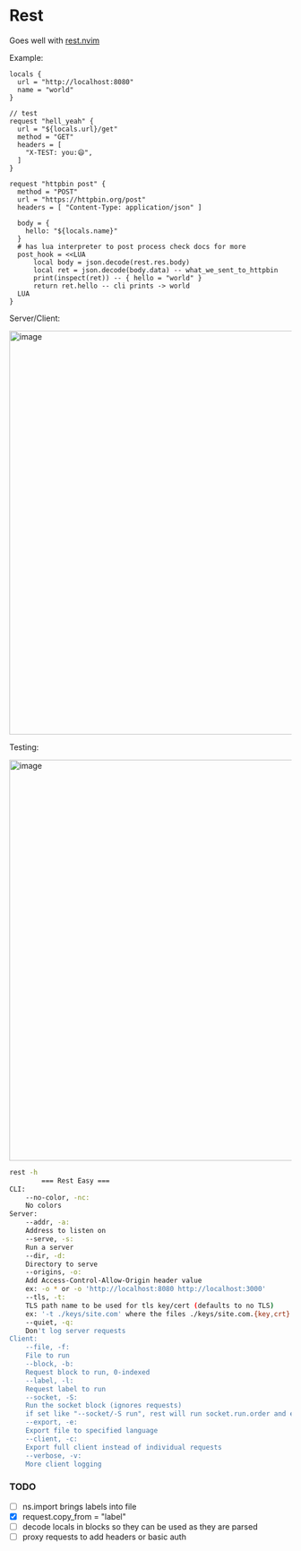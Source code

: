 # Rest

Goes well with [rest.nvim](https://github.com/taybart/rest.nvim)

Example:

```hcl
locals {
  url = "http://localhost:8080"
  name = "world"
}

// test
request "hell_yeah" {
  url = "${locals.url}/get"
  method = "GET"
  headers = [
    "X-TEST: you:😄",
  ]
}

request "httpbin post" {
  method = "POST"
  url = "https://httpbin.org/post"
  headers = [ "Content-Type: application/json" ]

  body = {
    hello: "${locals.name}"
  }
  # has lua interpreter to post process check docs for more
  post_hook = <<LUA
      local body = json.decode(rest.res.body)
      local ret = json.decode(body.data) -- what_we_sent_to_httpbin
      print(inspect(ret)) -- { hello = "world" }
      return ret.hello -- cli prints -> world
  LUA
}
```

Server/Client:

<img width="721" alt="image" src="https://user-images.githubusercontent.com/3513897/231360482-d54f6e43-b1e9-45ba-883c-7e1d044da2df.png">

Testing:

<img width="716" alt="image" src="https://user-images.githubusercontent.com/3513897/231361047-0a539866-e289-4905-b089-b93753e50e89.png">

```sh
rest -h
		=== Rest Easy ===
CLI:
    --no-color, -nc:
	No colors
Server:
    --addr, -a:
	Address to listen on
    --serve, -s:
	Run a server
    --dir, -d:
	Directory to serve
    --origins, -o:
	Add Access-Control-Allow-Origin header value
	ex: -o * or -o 'http://localhost:8080 http://localhost:3000'
    --tls, -t:
	TLS path name to be used for tls key/cert (defaults to no TLS)
	ex: '-t ./keys/site.com' where the files ./keys/site.com.{key,crt} exist
    --quiet, -q:
	Don't log server requests
Client:
    --file, -f:
	File to run
    --block, -b:
	Request block to run, 0-indexed
    --label, -l:
	Request label to run
    --socket, -S:
	Run the socket block (ignores requests)
	if set like "--socket/-S run", rest will run socket.run.order and exit
    --export, -e:
	Export file to specified language
    --client, -c:
	Export full client instead of individual requests
    --verbose, -v:
	More client logging
```

### TODO

- [ ] ns.import brings labels into file
- [x] request.copy_from = "label"
- [ ] decode locals in blocks so they can be used as they are parsed
- [ ] proxy requests to add headers or basic auth
